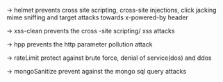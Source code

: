 -> helmet prevents cross site scripting, cross-site injections, click jacking
mime sniffing and target attacks towards x-powered-by header

-> xss-clean prevents the cross -site scripting/ xss attacks

-> hpp prevents the http parameter pollution attack

-> rateLimit protect against brute force, denial of service(dos) and ddos

-> mongoSanitize prevent against the mongo sql query attacks
